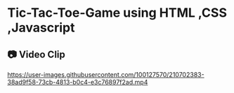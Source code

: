 # Tic-Tac-Toe-Game using HTML ,CSS ,Javascript

## :camera: Video Clip

https://user-images.githubusercontent.com/100127570/210702383-38ad9f58-73cb-4813-b0c4-e3c76897f2ad.mp4
